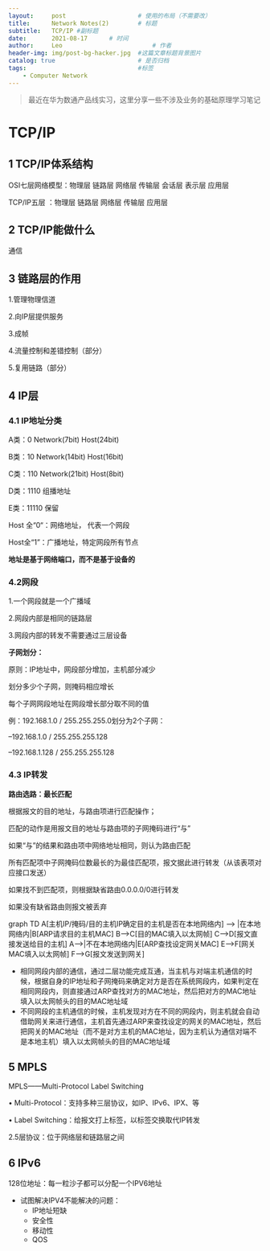 ```yaml
---
layout:     post   				    # 使用的布局（不需要改）
title:      Network Notes(2)		# 标题 
subtitle:   TCP/IP #副标题
date:       2021-08-17		# 时间
author:     Leo 						# 作者
header-img: img/post-bg-hacker.jpg	#这篇文章标题背景图片
catalog: true 						# 是否归档
tags:								#标签
    - Computer Network
---
```

> 最近在华为数通产品线实习，这里分享一些不涉及业务的基础原理学习笔记

# TCP/IP


## 1 TCP/IP体系结构

OSI七层网络模型：物理层 链路层 网络层 传输层 会话层 表示层 应用层

TCP/IP五层 ：物理层 链路层 网络层 传输层 应用层 

## 2 TCP/IP能做什么

通信

## 3 链路层的作用

1.管理物理信道

2.向IP层提供服务

3.成帧

4.流量控制和差错控制（部分）

5.复用链路（部分）

## 4 IP层

### 4.1 IP地址分类

A类：0 Network(7bit) Host(24bit)

B类：10 Network(14bit) Host(16bit)

C类：110 Network(21bit) Host(8bit)

D类：1110 组播地址

E类：11110 保留

Host 全“0“：网络地址， 代表一个网段

Host全“1”：广播地址，特定网段所有节点

**地址是基于网络端口，而不是基于设备的**

### 4.2网段

1.一个网段就是一个广播域

2.网段内部是相同的链路层

3.网段内部的转发不需要通过三层设备

**子网划分：**

原则：IP地址中，网段部分增加，主机部分减少

划分多少个子网，则掩码相应增长

每个子网网段地址在网段增长部分取不同的值

例：192.168.1.0 / 255.255.255.0划分为2个子网：

–192.168.1.0 / 255.255.255.128

–192.168.1.128 / 255.255.255.128

### 4.3 IP转发

**路由选路：最长匹配**

根据报文的目的地址，与路由项进行匹配操作；

匹配的动作是用报文目的地址与路由项的子网掩码进行“与”

如果“与”的结果和路由项中网络地址相同，则认为路由匹配

所有匹配项中子网掩码位数最长的为最佳匹配项，报文据此进行转发（从该表项对应接口发送）

如果找不到匹配项，则根据缺省路由0.0.0.0/0进行转发

如果没有缺省路由则报文被丢弃 


<script src="/js/mermaid.min.js"></script>
<div class="mermaid">
graph TD
A[主机IP/掩码/目的主机IP确定目的主机是否在本地网络内] --> |在本地网络内|B[ARP请求目的主机MAC]
	B-->C[目的MAC填入以太网帧]
	C-->D[报文直接发送给目的主机]
A-->|不在本地网络内|E[ARP查找设定网关MAC]
	E-->F[网关MAC填入以太网帧]
	F-->G[报文发送到网关]
</div>

* 相同网段内部的通信，通过二层功能完成互通，当主机与对端主机通信的时候，根据自身的IP地址和子网掩码来确定对方是否在系统网段内，如果判定在相同网段内，则直接通过ARP查找对方的MAC地址，然后把对方的MAC地址填入以太网帧头的目的MAC地址域
* 不同网段的主机通信的时候，主机发现对方在不同的网段内，则主机就会自动借助网关来进行通信，主机首先通过ARP来查找设定的网关的MAC地址，然后把网关的MAC地址（而不是对方主机的MAC地址，因为主机认为通信对端不是本地主机）填入以太网帧头的目的MAC地址域

## 5 MPLS

MPLS——Multi-Protocol Label Switching

• Multi-Protocol：支持多种三层协议，如IP、IPv6、IPX、等

• Label Switching：给报文打上标签，以标签交换取代IP转发

2.5层协议：位于网络层和链路层之间

## 6 IPv6

128位地址：每一粒沙子都可以分配一个IPV6地址

* 试图解决IPV4不能解决的问题：
  * IP地址短缺
  * 安全性
  * 移动性
  * QOS







